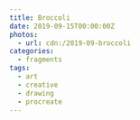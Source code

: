 ```yaml
---
title: Broccoli
date: 2019-09-15T00:00:00Z
photos:
  - url: cdn:/2019-09-broccoli
categories:
  - fragments
tags:
  - art
  - creative
  - drawing
  - procreate
---
```

